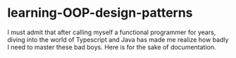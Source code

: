 # learning-OOP-design-patterns

I must admit that after calling myself a functional programmer for years, diving into the world of Typescript and Java has made me realize how badly I need to master these bad boys. 
Here is for the sake of documentation.
